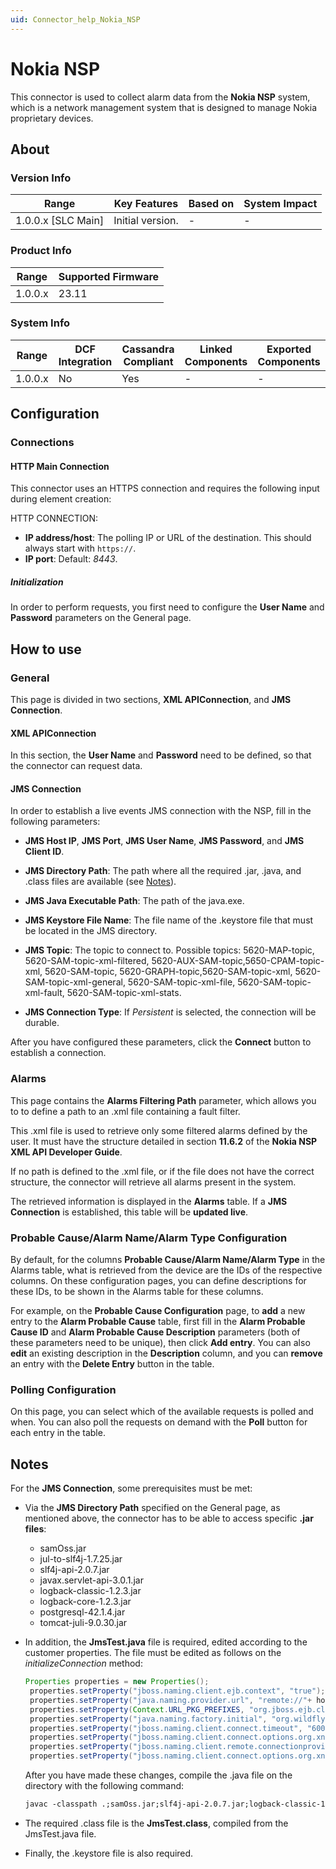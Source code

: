 ```yaml
---
uid: Connector_help_Nokia_NSP
---
```


# Nokia NSP

This connector is used to collect alarm data from the **Nokia NSP** system, which is a network management system that is designed to manage Nokia proprietary devices.

## About

### Version Info

| Range              | Key Features     | Based on | System Impact |
|--------------------|------------------|----------|---------------|
| 1.0.0.x [SLC Main] | Initial version. | -        | -             |

### Product Info

| Range   | Supported Firmware |
|---------|--------------------|
| 1.0.0.x | 23.11              |

### System Info

| Range   | DCF Integration | Cassandra Compliant | Linked Components | Exported Components |
|---------|-----------------|---------------------|-------------------|---------------------|
| 1.0.0.x | No              | Yes                 | -                 | -                   |

## Configuration

### Connections

#### HTTP Main Connection

This connector uses an HTTPS connection and requires the following input during element creation:

HTTP CONNECTION:

- **IP address/host**: The polling IP or URL of the destination. This should always start with `https://`.
- **IP port**: Default: *8443*.

##### Initialization

In order to perform requests, you first need to configure the **User Name** and **Password** parameters on the General page.

## How to use

### General

This page is divided in two sections, **XML APIConnection**, and **JMS Connection**.

#### XML APIConnection

In this section, the **User Name** and **Password** need to be defined, so that the connector can request data.

#### JMS Connection

In order to establish a live events JMS connection with the NSP, fill in the following parameters:

- **JMS Host IP**, **JMS Port**, **JMS User Name**, **JMS Password**, and **JMS Client ID**.

- **JMS Directory Path**: The path where all the required .jar, .java, and .class files are available (see [Notes](#notes)).

- **JMS Java Executable Path**: The path of the java.exe.

- **JMS Keystore File Name**: The file name of the .keystore file that must be located in the JMS directory.

- **JMS Topic**: The topic to connect to. Possible topics: 5620-MAP-topic, 5620-SAM-topic-xml-filtered, 5620-AUX-SAM-topic,5650-CPAM-topic-xml, 5620-SAM-topic, 5620-GRAPH-topic,5620-SAM-topic-xml, 5620-SAM-topic-xml-general, 5620-SAM-topic-xml-file, 5620-SAM-topic-xml-fault, 5620-SAM-topic-xml-stats.

- **JMS Connection Type**: If *Persistent* is selected, the connection will be durable.

After you have configured these parameters, click the **Connect** button to establish a connection.

### Alarms

This page contains the **Alarms Filtering Path** parameter, which allows you to to define a path to an .xml file containing a fault filter.

This .xml file is used to retrieve only some filtered alarms defined by the user. It must have the structure detailed in section **11.6.2** of the **Nokia NSP XML API Developer Guide**.

If no path is defined to the .xml file, or if the file does not have the correct structure, the connector will retrieve all alarms present in the system.

The retrieved information is displayed in the **Alarms** table. If a **JMS Connection** is established, this table will be **updated live**.

### Probable Cause/Alarm Name/Alarm Type Configuration

By default, for the columns **Probable Cause/Alarm Name/Alarm Type** in the Alarms table, what is retrieved from the device are the IDs of the respective columns. On these configuration pages, you can define descriptions for these IDs, to be shown in the Alarms table for these columns.

For example, on the **Probable Cause Configuration** page, to **add** a new entry to the **Alarm Probable Cause** table, first fill in the **Alarm Probable Cause ID** and **Alarm Probable Cause Description** parameters (both of these parameters need to be unique), then click **Add entry**. You can also **edit** an existing description in the **Description** column, and you can **remove** an entry with the **Delete Entry** button in the table.

### Polling Configuration

On this page, you can select which of the available requests is polled and when. You can also poll the requests on demand with the **Poll** button for each entry in the table.

## Notes

For the **JMS Connection**, some prerequisites must be met:

- Via the **JMS Directory Path** specified on the General page, as mentioned above, the connector has to be able to access specific **.jar files**:

  - samOss.jar
  - jul-to-slf4j-1.7.25.jar
  - slf4j-api-2.0.7.jar
  - javax.servlet-api-3.0.1.jar
  - logback-classic-1.2.3.jar
  - logback-core-1.2.3.jar
  - postgresql-42.1.4.jar
  - tomcat-juli-9.0.30.jar

- In addition, the **JmsTest.java** file is required, edited according to the customer properties. The file must be edited as follows on the *initializeConnection* method:

  ```java
  Properties properties = new Properties();
   properties.setProperty("jboss.naming.client.ejb.context", "true");
   properties.setProperty("java.naming.provider.url", "remote://"+ hostIp +":" + hostPort);
   properties.setProperty(Context.URL_PKG_PREFIXES, "org.jboss.ejb.client.naming");
   properties.setProperty("java.naming.factory.initial", "org.wildfly.naming.client.WildFlyInitialContextFactory");
   properties.setProperty("jboss.naming.client.connect.timeout", "60000");
   properties.setProperty("jboss.naming.client.connect.options.org.xnio.Options.SASL_POLICY_NOPLAINTEXT", "false");
   properties.setProperty("jboss.naming.client.remote.connectionprovider.create.options.org.xnio.Options.SSL_ENABLED", "true");
   properties.setProperty("jboss.naming.client.connect.options.org.xnio.Options.SSL_STARTTLS", "true");
  ```

  After you have made these changes, compile the .java file on the directory with the following command:

  ```txt
  javac -classpath .;samOss.jar;slf4j-api-2.0.7.jar;logback-classic-1.2.3.jar;logback-core-1.2.3.jar;jul-to-slf4j-1.7.25.jar;javax.servlet-api-3.0.1.jar;postgresql-42.1.4.jar;tomcat-juli-9.0.30.jar JmsTest.java
  ```

- The required .class file is the **JmsTest.class**, compiled from the JmsTest.java file.

- Finally, the .keystore file is also required.
